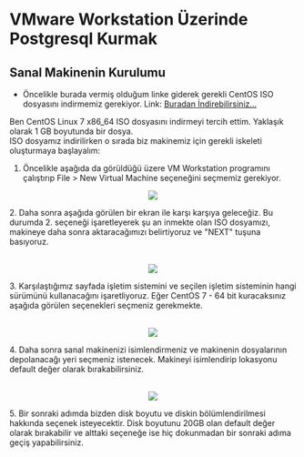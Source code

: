 # VMware Workstation Üzerinde Postgresql Kurmak
## Sanal Makinenin Kurulumu
- Öncelikle burada vermiş olduğum linke giderek gerekli CentOS ISO dosyasını indirmemiz gerekiyor. Link: [Buradan İndirebilirsiniz...](https://www.centos.org/download/)

Ben CentOS Linux 7 x86_64 ISO dosyasını indirmeyi tercih ettim. Yaklaşık olarak 1 GB boyutunda bir dosya. <br>
ISO dosyamız indirilirken o sırada biz makinemiz için gerekli iskeleti oluşturmaya başlayalım: <br>
1. Öncelikle aşağıda da görüldüğü üzere VM Workstation programını çalıştırıp File > New Virtual Machine seçeneğini seçmemiz gerekiyor.
<p align="center">
<img src="https://user-images.githubusercontent.com/44029095/121349966-c2485480-c932-11eb-95f5-d7f7a55d8498.png">
</p>
2. Daha sonra aşağıda görülen bir ekran ile karşı karşıya geleceğiz. Bu durumda 2. seçeneği işaretleyerek şu an inmekte olan ISO dosyamızı, makineye daha sonra aktaracağımızı belirtiyoruz ve "NEXT" tuşuna basıyoruz.<br><br>
<p align="center">
  <img src="https://user-images.githubusercontent.com/44029095/121350791-be690200-c933-11eb-992b-bd479108cc26.png">
</p>
3. Karşılaştığımız sayfada işletim sistemini ve seçilen işletim sisteminin hangi sürümünü kullanacağını işaretliyoruz. Eğer CentOS 7 - 64 bit kuracaksınız aşağıda görülen seçenekleri seçmeniz gerekmekte. <br><br>
<p align="center">
  <img src="https://user-images.githubusercontent.com/44029095/121352320-69c68680-c935-11eb-88a9-23d057582cb1.png"> 
</p>
4. Daha sonra sanal makinenizi isimlendirmeniz ve makinenin dosyalarının depolanacağı yeri seçmeniz istenecek. Makineyi isimlendirip lokasyonu default değer olarak bırakabilirsiniz.<br><br>
<p align="center">
  <img src="https://user-images.githubusercontent.com/44029095/121352463-911d5380-c935-11eb-88a3-1b7d307c5649.png">
</p>
5. Bir sonraki adımda bizden disk boyutu ve diskin bölümlendirilmesi hakkında seçenek isteyecektir. Disk boyutunu 20GB olan default değer olarak bırakabilir ve alttaki seçeneğe ise hiç dokunmadan bir sonraki adıma geçiş yapabilirsiniz. <br><br>
<p align="center">




